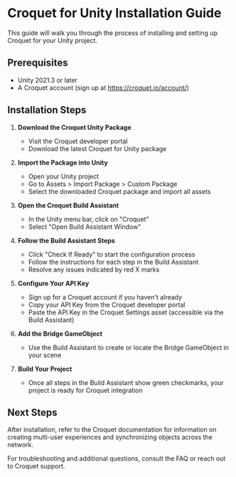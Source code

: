 # Croquet for Unity Installation Guide

This guide will walk you through the process of installing and setting up Croquet for your Unity project.

## Prerequisites

- Unity 2021.3 or later
- A Croquet account (sign up at https://croquet.io/account/)

## Installation Steps

1. **Download the Croquet Unity Package**
   - Visit the Croquet developer portal
   - Download the latest Croquet for Unity package

2. **Import the Package into Unity**
   - Open your Unity project
   - Go to Assets > Import Package > Custom Package
   - Select the downloaded Croquet package and import all assets

3. **Open the Croquet Build Assistant**
   - In the Unity menu bar, click on "Croquet"
   - Select "Open Build Assistant Window"

4. **Follow the Build Assistant Steps**
   - Click "Check If Ready" to start the configuration process
   - Follow the instructions for each step in the Build Assistant
   - Resolve any issues indicated by red X marks

5. **Configure Your API Key**
   - Sign up for a Croquet account if you haven't already
   - Copy your API Key from the Croquet developer portal
   - Paste the API Key in the Croquet Settings asset (accessible via the Build Assistant)

6. **Add the Bridge GameObject**
   - Use the Build Assistant to create or locate the Bridge GameObject in your scene

7. **Build Your Project**
   - Once all steps in the Build Assistant show green checkmarks, your project is ready for Croquet integration

## Next Steps

After installation, refer to the Croquet documentation for information on creating multi-user experiences and synchronizing objects across the network.

For troubleshooting and additional questions, consult the FAQ or reach out to Croquet support.